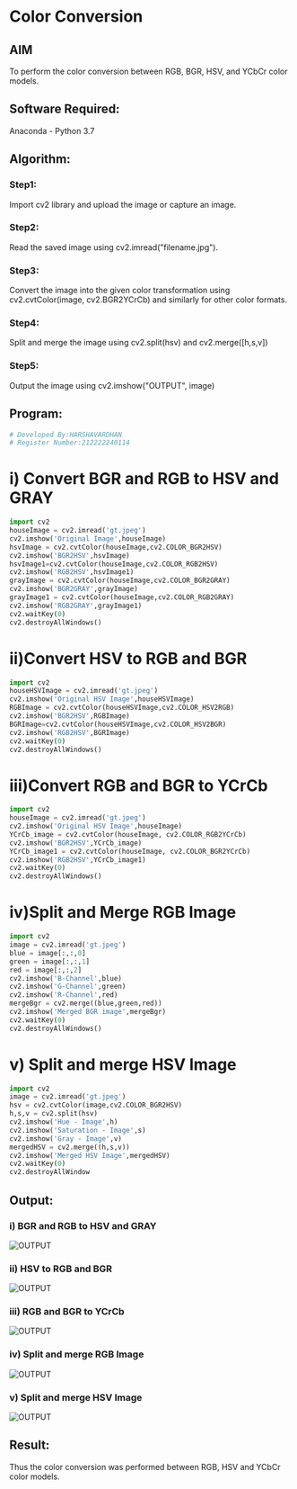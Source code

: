 # Color Conversion
## AIM
To perform the color conversion between RGB, BGR, HSV, and YCbCr color models.

## Software Required:
Anaconda - Python 3.7
## Algorithm:
### Step1:
Import cv2 library and upload the image or capture an image. 

### Step2:
Read the saved image using cv2.imread("filename.jpg"). 

### Step3:

Convert the image into the given color transformation using cv2.cvtColor(image, cv2.BGR2YCrCb) and similarly for other color formats. 
### Step4:

Split and merge the image using cv2.split(hsv) and cv2.merge([h,s,v]) 
### Step5:

Output the image using cv2.imshow("OUTPUT", image)
## Program:
```python
# Developed By:HARSHAVARDHAN
# Register Number:212222240114
```
# i) Convert BGR and RGB to HSV and GRAY
```python
import cv2
houseImage = cv2.imread('gt.jpeg')
cv2.imshow('Original Image',houseImage)
hsvImage = cv2.cvtColor(houseImage,cv2.COLOR_BGR2HSV)
cv2.imshow('BGR2HSV',hsvImage)
hsvImage1=cv2.cvtColor(houseImage,cv2.COLOR_RGB2HSV)
cv2.imshow('RGB2HSV',hsvImage1)
grayImage = cv2.cvtColor(houseImage,cv2.COLOR_BGR2GRAY)
cv2.imshow('BGR2GRAY',grayImage)
grayImage1 = cv2.cvtColor(houseImage,cv2.COLOR_RGB2GRAY)
cv2.imshow('RGB2GRAY',grayImage1)
cv2.waitKey(0)
cv2.destroyAllWindows()


```




# ii)Convert HSV to RGB and BGR
```python
import cv2
houseHSVImage = cv2.imread('gt.jpeg')
cv2.imshow('Original HSV Image',houseHSVImage)
RGBImage = cv2.cvtColor(houseHSVImage,cv2.COLOR_HSV2RGB)
cv2.imshow('BGR2HSV',RGBImage)
BGRImage=cv2.cvtColor(houseHSVImage,cv2.COLOR_HSV2BGR)
cv2.imshow('RGB2HSV',BGRImage)
cv2.waitKey(0)
cv2.destroyAllWindows()

```





# iii)Convert RGB and BGR to YCrCb
```python
import cv2
houseImage = cv2.imread('gt.jpeg')
cv2.imshow('Original HSV Image',houseImage)
YCrCb_image = cv2.cvtColor(houseImage, cv2.COLOR_RGB2YCrCb)
cv2.imshow('BGR2HSV',YCrCb_image)
YCrCb_image1 = cv2.cvtColor(houseImage, cv2.COLOR_BGR2YCrCb)
cv2.imshow('RGB2HSV',YCrCb_image1)
cv2.waitKey(0)
cv2.destroyAllWindows()

```




# iv)Split and Merge RGB Image

```python
import cv2
image = cv2.imread('gt.jpeg')
blue = image[:,:,0]
green = image[:,:,1]
red = image[:,:,2]
cv2.imshow('B-Channel',blue)
cv2.imshow('G-Channel',green)
cv2.imshow('R-Channel',red)
mergeBgr = cv2.merge((blue,green,red))
cv2.imshow('Merged BGR image',mergeBgr)
cv2.waitKey(0)
cv2.destroyAllWindows()

```



# v) Split and merge HSV Image

```python
import cv2
image = cv2.imread('gt.jpeg')
hsv = cv2.cvtColor(image,cv2.COLOR_BGR2HSV)
h,s,v = cv2.split(hsv)
cv2.imshow('Hue - Image',h)
cv2.imshow('Saturation - Image',s)
cv2.imshow('Gray - Image',v)
mergedHSV = cv2.merge((h,s,v))
cv2.imshow('Merged HSV Image',mergedHSV)
cv2.waitKey(0)
cv2.destroyAllWindow

```



## Output:
### i) BGR and RGB to HSV and GRAY
![OUTPUT](/1.png)

### ii) HSV to RGB and BGR
![OUTPUT](/2.png)


### iii) RGB and BGR to YCrCb
![OUTPUT](/3.png)

### iv) Split and merge RGB Image
![OUTPUT](/4.png)


### v) Split and merge HSV Image
![OUTPUT](/5.png)



## Result:
Thus the color conversion was performed between RGB, HSV and YCbCr color models.
